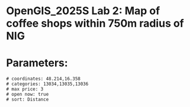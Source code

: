 # OpenGIS_2025S Lab 2: Map of coffee shops within 750m radius of NIG

# Parameters: 
    # coordinates: 48.214,16.358
    # categories: 13034,13035,13036
    # max price: 3
    # open now: true
    # sort: Distance
